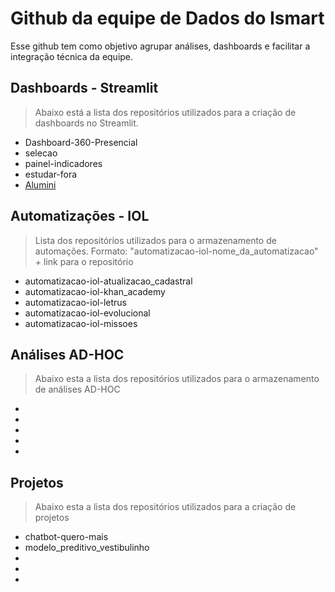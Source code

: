 # Github da equipe de Dados do Ismart
Esse github tem como objetivo agrupar análises, dashboards e facilitar a integração técnica da equipe.
 
## Dashboards - Streamlit
> Abaixo está a lista dos repositórios utilizados para a criação de dashboards no Streamlit.
- Dashboard-360-Presencial
- selecao
- painel-indicadores
- estudar-fora
- [Alumini](https://github.com/data-team-ismart/dash_alumni)
 
## Automatizações - IOL
> Lista dos repositórios utilizados para o armazenamento de automações. Formato: "automatizacao-iol-nome_da_automatizacao" + link para o repositório
- automatizacao-iol-atualizacao_cadastral
- automatizacao-iol-khan_academy
- automatizacao-iol-letrus
- automatizacao-iol-evolucional
- automatizacao-iol-missoes
 
## Análises AD-HOC
> Abaixo esta a lista dos repositórios utilizados para o armazenamento de análises AD-HOC
-
-
-
-
-
 
## Projetos
> Abaixo esta a lista dos repositórios utilizados para a criação de projetos
- chatbot-quero-mais
- modelo_preditivo_vestibulinho
-
-
-
